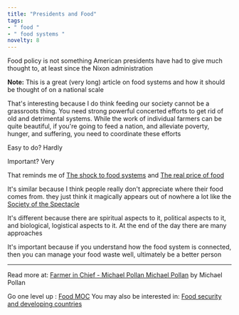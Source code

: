 ```yaml
---
title: "Presidents and Food"
tags:
- " food "
- " food systems "
novelty: 8
---
```


Food policy is not something American presidents have had to give much thought to, at least since the Nixon administration

**Note:** This is a great (very long) article on food systems and how it should be thought of on a national scale

That's interesting because I do think feeding our society cannot be a grassroots thing. You need strong powerful concerted efforts to get rid of old and detrimental systems. While the work of individual farmers can be quite beautiful, if you're going to feed a nation, and alleviate poverty, hunger, and suffering, you need to coordinate these efforts

Easy to do?
Hardly

Important?
Very

That reminds me of [The shock to food systems](Notes/The%20shock%20to%20food%20systems.md) and [The real price of food](Notes/The%20real%20price%20of%20food.md)

It's similar because I think people really don't appreciate where their food comes from. they just think it magically appears out of nowhere a lot like the [Society of the Spectacle](Notes/Society%20of%20the%20Spectacle.md)

It's different because there are spiritual aspects to it, political aspects to it, and biological, logistical aspects to it. At the end of the day there are many approaches

It's important because if you understand how the food system is connected, then you can manage your food waste well, ultimately be a better person

----

Read more at: [Farmer in Chief - Michael Pollan Michael Pollan](https://michaelpollan.com/articles-archive/farmer-in-chief/) by Michael Pollan

Go one level up : [Food MOC](Food%20MOC)
You may also be interested in: [Food security and developing countries](Notes/Food%20security%20and%20developing%20countries.md)